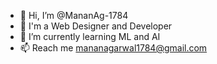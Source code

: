 - 👋 Hi, I’m @MananAg-1784
- 👀 I'm a Web Designer and Developer
- 🌱 I’m currently learning ML and AI
- 📫 Reach me mananagarwal1784@gmail.com
